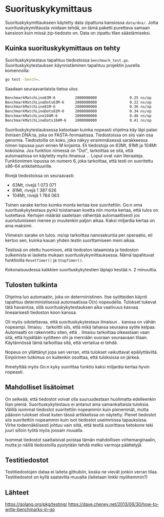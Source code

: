 # Suorituskykymittaus

Suorituskykymittaukseen käytetty data zipattuna kansiossa `data/dna/`. Jotta suorituskykymittausta voidaan tehdä, on tämä paketti purettava samaan kansioon kuin missä zip-tiedosto on. Data on zipattu tilan säästämiseksi.


## Kuinka suorituskykymittaus on tehty

Suorituskykytestaus tapahtuu tiedostossa `benchmark_test.go`. Suorituskykytestauksen käynnistäminen tapahtuu projektin juurella komennolla:

```sh
go test -bench=.
```

Saadaan seuraavanlaista tietoa ulos:

```sh
BenchmarkMatchLine63M-6         2000000000               0.25 ns/op
BenchmarkMatchLineDots63M-6     2000000000               0.22 ns/op
BenchmarkMatchLine81M-6         2000000000               0.36 ns/op
BenchmarkMatchLineDots81M-6     2000000000               0.34 ns/op
BenchmarkMatchLine104M-6        2000000000               0.46 ns/op
BenchmarkMatchLineDots104M-6    1000000000               0.41 ns/op
```

Suorituskykytestauksessa katsotaan kuinka nopeasti ohjelma käy läpi palan ihmisen DNA:ta, joka on FASTA-formaatissa. Tiedostoissa on siis vain osa genomia. Tiedostoilla on koko, joka näkyy ensimmäisessä sarakkeessa nimen lopussa juuri ennen M kirjainta. Eli tiedostoja on 63Mt, 81Mt ja 104Mt kokoisina. Jos funktion nimessä on "Dot", tarkoittaa se sitä, että automaatissa on käytetty myös ilmaisua `.`. Loput ovat vain literaaleja. Funktionimen lopussa on numero 6, joka tarkoittaa, että testi on suoritettu x86-64 arkkitehtuurille.

Rivejä tiedostoissa on seuraavasti:
  - 63Mt, rivejä 1 073 071
  - 81Mt, rivejä 1 387 626
  - 104Mt, rivejä 1 784 063

Toinen sarake kertoo kuinka monta kertaa koe suoritettiin. Go:n oma suorituskykytestaus pyrkii toistamaan koetta niin monta kertaa, että tulos on luotettava. Kertojen määrää saatetaan vähentää automaattisesti jos suoriutumiseen menee jo muutenkin paljon aikaa. Kaksi miljardia kertaa on aina maksimi.

Viimeisin sarake on tulos. ns/op tarkoittaa nanosekuntia per operaatio, eli kertoo sen, kuinka kauan yhden testin suorttamiseen meni aikaa.

Testissä on otettu huomioon, että tiedoston lataamista ja tiedoston sulkemista ei lasketa mukaan suorituskykymittauksessa. Nämä tapahtuvat funktioilla `ResetTimer()` ja `StopTimer()`.

Kokonaisuudessa kaikkien suorituskykytestien läpiajo kestää n. 2 minuuttia.


## Tulosten tulkinta

Ohjelma luo automaatin, joka on deterministinen. Itse syötteiden käynti tapahtuu deterministisessä automaatissa O(n) nopeudella. Tulokset tukevat tätä havaintoa, sillä suorituskykytestauksen aika vaativuus kasvaa lineaarisesti tiedoston koon kanssa.

Oli myös odotettavaa, että suorituskykytestaus ilmaisun `.` kanssa on vähän nopeampi. Ilmaisu `.` tarkoittii siis, että mikä tahansa seuraava syöte kelpaa. Automaatti on rakennettu siten, että `.` ilmaisu tarkoittaa oikeastaan vaan sitä, että hypätään syötteen ohi ja mennään suoraan seuraavaan tilaan. Käytännössä tämä tarkoittaa sitä, että vertailua ei tehdä.

Nopeus on yllättänyt jopa sen verran, että tulokset vaikuttavat epäilyttäviltä. Empiirinen tutkimus on kuitenkin osoittaa, että tuloksissa on järkeä.

Ihmetyttää myös Go:n kyky suorittaa funktio kaksi miljardia kertaa hyvin nopeasti.


## Mahdolliset lisätoimet

On selkeää, että tiedostot voivat olla suuruudestaan huolimatta edelleenkin liian pieniä. Suorituskykytestaus ei antanut aina samankaltaisia tuloksia. Välillä isommat tiedostot suoritettiin nopeammin kuin pienemmät, mutta pääosin tulokset olivat kuten tässä artikkelissa on näytetty. Pienet tiedostot siis suoritettiin nopeammin kuin isot tiedostot useimmissa tapauksissa. Virhe todennäköisesti johtuu vain siitä, että testiä suorittava tietokone teki juuri silloin työtä myös jossain muualla.

Isommat tiedostot saattaisivat poistaa tämän mahdollisen virhemarginaalin, mutta jo näillä tiedostoilla pystytään tehdä melko varmoja päättelyjä.


## Testitiedostot

Testitiedostojen dataa ei laiteta githubiin, koska ne vievät jonkin verran tilaa. Testitiedostot on kyllä saatavilta muualta (laitetaan linkki myöhemmin?)


## Lähteet

https://golang.org/pkg/testing/
https://dave.cheney.net/2013/06/30/how-to-write-benchmarks-in-go
